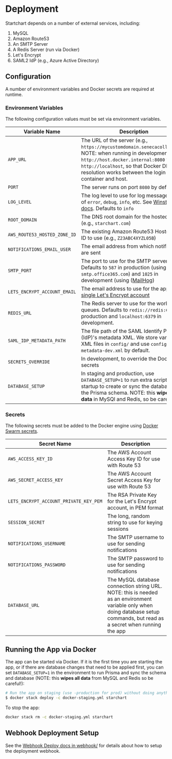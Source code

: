 # Deployment

Startchart depends on a number of external services, including:

1. MySQL
2. Amazon Route53
3. An SMTP Server
4. A Redis Server (run via Docker)
5. Let's Encrypt
6. SAML2 IdP (e.g., Azure Active Directory)

## Configuration

A number of environment variables and Docker secrets are required at runtime.

### Environment Variables

The following configuration values must be set via environment variables.

| Variable Name                | Description                                                                                                                                                                                                                                          |
| ---------------------------- | ---------------------------------------------------------------------------------------------------------------------------------------------------------------------------------------------------------------------------------------------------- |
| `APP_URL`                    | The URL of the server (e.g., `https://mycustomdomain.senecacollege.ca`). NOTE: when running in development, use `http://host.docker.internal:8080` vs. `http://localhost`, so that Docker DNS resolution works between the login container and host. |
| `PORT`                       | The server runs on port `8080` by default                                                                                                                                                                                                            |
| `LOG_LEVEL`                  | The log level to use for log messages. One of `error`, `debug`, `info`, etc. See [Winston docs](https://github.com/winstonjs/winston#logging-levels). Defaults to `info`                                                                             |
| `ROOT_DOMAIN`                | The DNS root domain for the hosted zone (e.g., `starchart.com`)                                                                                                                                                                                      |
| `AWS_ROUTE53_HOSTED_ZONE_ID` | The existing Amazon Route53 Hosted Zone ID to use (e.g., `Z23ABC4XYZL05B`)                                                                                                                                                                           |
| `NOTIFICATIONS_EMAIL_USER`   | The email address from which notifications are sent                                                                                                                                                                                                  |
| `SMTP_PORT`                  | The port to use for the SMTP server. Defaults to `587` in production (using `smtp.office365.com`) and `1025` in development (using ([MailHog](https://github.com/mailhog/MailHog))                                                                   |
| `LETS_ENCRYPT_ACCOUNT_EMAIL` | The email address to use for the app's [single Let's Encrypt account](https://letsencrypt.org/docs/integration-guide/#one-account-or-many)                                                                                                           |
| `REDIS_URL`                  | The Redis server to use for the worker queues. Defaults to `redis://redis:6379` in production and `localhost:6379` in development.                                                                                                                   |
| `SAML_IDP_METADATA_PATH`     | The file path of the SAML Identify Provider (IdP)'s metadata XML. We store various XML files in `config/` and use `config/idp-metadata-dev.xml` by default.                                                                                          |
| `SECRETS_OVERRIDE`           | In development, to override the Docker secrets                                                                                                                                                                                                       |
| `DATABASE_SETUP`             | In staging and production, use `DATABASE_SETUP=1` to run extra scripts on startup to create or sync the database with the Prisma schema. NOTE: this **wipes all data** in MySQl and Redis, so be careful!                                            |

### Secrets

The following secrets must be added to the Docker engine using [Docker Swarm secrets](https://docs.docker.com/engine/swarm/secrets/).

| Secret Name                            | Description                                                                                                                                                                  |
| -------------------------------------- | ---------------------------------------------------------------------------------------------------------------------------------------------------------------------------- |
| `AWS_ACCESS_KEY_ID`                    | The AWS Account Access Key ID for use with Route 53                                                                                                                          |
| `AWS_SECRET_ACCESS_KEY`                | The AWS Account Secret Access Key for use with Route 53                                                                                                                      |
| `LETS_ENCRYPT_ACCOUNT_PRIVATE_KEY_PEM` | The RSA Private Key for the Let's Encrypt account, in PEM format                                                                                                             |
| `SESSION_SECRET`                       | The long, random string to use for keying sessions                                                                                                                           |
| `NOTIFICATIONS_USERNAME`               | The SMTP username to use for sending notifications                                                                                                                           |
| `NOTIFICATIONS_PASSWORD`               | The SMTP password to use for sending notifications                                                                                                                           |
| `DATABASE_URL`                         | The MySQL database connection string URL. NOTE: this is needed as an environment variable only when doing database setup commands, but read as a secret when running the app |

## Running the App via Docker

The app can be started via Docker. If it is the first time you are starting the app, or if there are database changes that need to be applied first, you can set `DATABASE_SETUP=1` in the environment to run Prisma and sync the schema and database (NOTE: this **wipes all data** from MySQL and Redis so be careful!):

```sh
# Run the app on staging (use -production for prod) without doing anything to the database
$ docker stack deploy -c docker-staging.yml starchart
```

To stop the app:

```sh
docker stack rm -c docker-staging.yml starchart
```

## Webhook Deployment Setup

See the [Webhook Deploy docs in webhook/](webhook/README.md) for details about how to setup the deployment webhook.
